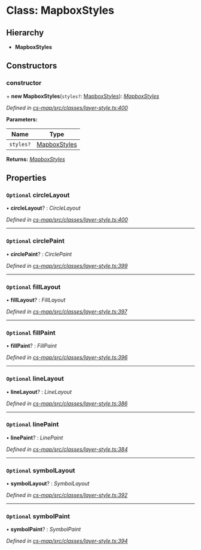 # Class: MapboxStyles

## Hierarchy

* **MapboxStyles**

## Constructors

###  constructor

\+ **new MapboxStyles**(`styles?`: [MapboxStyles](_cs_map_src_classes_layer_style_.mapboxstyles.md)): *[MapboxStyles](_cs_map_src_classes_layer_style_.mapboxstyles.md)*

*Defined in [cs-map/src/classes/layer-style.ts:400](https://github.com/TNOCS/csnext/blob/99cbd46d/packages/cs-map/src/classes/layer-style.ts#L400)*

**Parameters:**

Name | Type |
------ | ------ |
`styles?` | [MapboxStyles](_cs_map_src_classes_layer_style_.mapboxstyles.md) |

**Returns:** *[MapboxStyles](_cs_map_src_classes_layer_style_.mapboxstyles.md)*

## Properties

### `Optional` circleLayout

• **circleLayout**? : *CircleLayout*

*Defined in [cs-map/src/classes/layer-style.ts:400](https://github.com/TNOCS/csnext/blob/99cbd46d/packages/cs-map/src/classes/layer-style.ts#L400)*

___

### `Optional` circlePaint

• **circlePaint**? : *CirclePaint*

*Defined in [cs-map/src/classes/layer-style.ts:399](https://github.com/TNOCS/csnext/blob/99cbd46d/packages/cs-map/src/classes/layer-style.ts#L399)*

___

### `Optional` fillLayout

• **fillLayout**? : *FillLayout*

*Defined in [cs-map/src/classes/layer-style.ts:397](https://github.com/TNOCS/csnext/blob/99cbd46d/packages/cs-map/src/classes/layer-style.ts#L397)*

___

### `Optional` fillPaint

• **fillPaint**? : *FillPaint*

*Defined in [cs-map/src/classes/layer-style.ts:396](https://github.com/TNOCS/csnext/blob/99cbd46d/packages/cs-map/src/classes/layer-style.ts#L396)*

___

### `Optional` lineLayout

• **lineLayout**? : *LineLayout*

*Defined in [cs-map/src/classes/layer-style.ts:386](https://github.com/TNOCS/csnext/blob/99cbd46d/packages/cs-map/src/classes/layer-style.ts#L386)*

___

### `Optional` linePaint

• **linePaint**? : *LinePaint*

*Defined in [cs-map/src/classes/layer-style.ts:384](https://github.com/TNOCS/csnext/blob/99cbd46d/packages/cs-map/src/classes/layer-style.ts#L384)*

___

### `Optional` symbolLayout

• **symbolLayout**? : *SymbolLayout*

*Defined in [cs-map/src/classes/layer-style.ts:392](https://github.com/TNOCS/csnext/blob/99cbd46d/packages/cs-map/src/classes/layer-style.ts#L392)*

___

### `Optional` symbolPaint

• **symbolPaint**? : *SymbolPaint*

*Defined in [cs-map/src/classes/layer-style.ts:394](https://github.com/TNOCS/csnext/blob/99cbd46d/packages/cs-map/src/classes/layer-style.ts#L394)*
